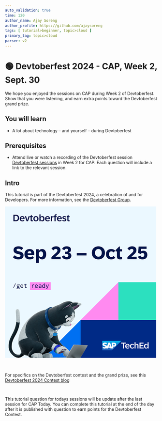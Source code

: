 ```yaml
---
auto_validation: true
time: 120
author_name: Ajay Soreng
author_profile: https://github.com/ajaysoreng
tags: [ tutorial>beginner, topic>cloud ]
primary_tag: topic>cloud
parser: v2
---
```


# 🟢 Devtoberfest 2024 - CAP, Week 2, Sept. 30
<!-- description --> We hope you enjoyed the sessions on CAP during Week 2 of Devtoberfest. Show that you were listening, and earn extra points toward the Devtoberfest grand prize. 
 
## You will learn
- A lot about technology – and yourself – during Devtoberfest

## Prerequisites
- Attend live or watch a recording of the Devtoberfest session [Devtoberfest sessions](https://community.sap.com/t5/devtoberfest/eb-p/devtoberfest-events) in Week 2 for CAP. Each question will include a link to the relevant session. 


## Intro
This tutorial is part of the Devtoberfest 2024, a celebration of and for Developers. For more information, see the [Devtoberfest Group](https://groups.community.sap.com/t5/devtoberfest/gh-p/Devtoberfest).

![Devtoberfest](promo-image-kasimir-square.png)

&nbsp;

For specifics on the Devtoberfest contest and the grand prize, see this [Devtoberfest 2024 Contest blog](https://community.sap.com/t5/devtoberfest-blog-posts/devtoberfest-2024-contest/ba-p/13781593)

&nbsp;

This tutorial question for todays sessions will be update after the last session for CAP Today. 
You can complete this tutorial at the end of the day after it is published with question to earn  points for the Devtoberfest Contest. 

<!-- ### Question 1 

Attend live or watch a recording of [🟢 Implement Observability in a Full-Stack CAP Application Following SAP BTP Developer’s Guide](https://community.sap.com/t5/devtoberfest/implement-observability-in-a-full-stack-cap-application-following-sap-btp/ec-p/13856106#M717). 

<iframe width="560" height="315" src="https://www.youtube.com/embed/II8-bcHcCAo" frameborder="0" allowfullscreen></iframe>

### Question 2 

Attend live or watch a recording of [🟢 The superpower of CAP CDS: calculated elements and annotation expressions](https://community.sap.com/t5/devtoberfest/the-superpower-of-cap-cds-calculated-elements-and-annotation-expressions/ec-p/13856112#M718). 

<iframe width="560" height="315" src="https://community.sap.com/t5/devtoberfest/the-superpower-of-cap-cds-calculated-elements-and-annotation-expressions/ec-p/13856112#M718" frameborder="0" allowfullscreen></iframe>

### Question 3 

Attend live or watch a recording of [🟢 CAP Tools - What's new](https://community.sap.com/t5/devtoberfest/cap-tools-what-s-new/ec-p/13856118#M720). 

<iframe width="560" height="315" src="https://www.youtube.com/embed/c1s8n-_mR3M" frameborder="0" allowfullscreen></iframe>

### Question 4 

Attend live or watch a recording of [🟢 The Art & Science of CAP](https://community.sap.com/t5/devtoberfest/the-art-amp-science-of-cap/ec-p/13856120#M721). 

<iframe width="560" height="315" src="https://www.youtube.com/embed/XMchiFnDJ6E" frameborder="0" allowfullscreen></iframe>

 -->